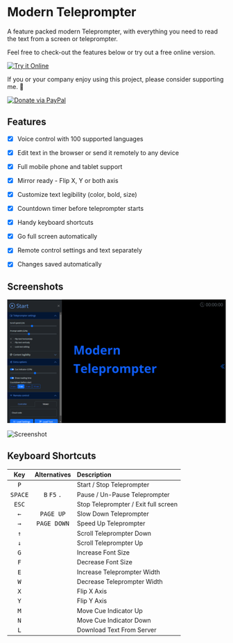 # Modern Teleprompter #

A feature packed modern Teleprompter, with everything you need to read the text from a screen or teleprompter.

Feel free to check-out the features below or try out a free online version.

[![Try it Online](https://img.shields.io/badge/TRY_IT_ONLINE-for_free-green?style=for-the-badge)](http://teleprompter.evolution-team.net/)

If you or your company enjoy using this project, please consider supporting me. 💖

[![Donate via PayPal](https://img.shields.io/badge/Donate-169BD7.svg?logo=paypal&logoColor=white&style=for-the-badge "Donate via PayPal")](https://paypal.me/zigaberce)


## Features ##

- [X] Voice control with 100 supported languages
- [X] Edit text in the browser or send it remotely to any device
- [X] Full mobile phone and tablet support
- [X] Mirror ready - Flip X, Y or both axis
- [X] Customize text legibility (color, bold, size)
- [X] Countdown timer before teleprompter starts
- [X] Handy keyboard shortcuts
- [X] Go full screen automatically
- [X] Remote control settings and text separately
- [X] Changes saved automatically


## Screenshots ##

![Screenshot](img/setup-screen.png "Setup screen")

![Screenshot](https://github.com/user-attachments/assets/fefc4199-5425-4ecb-8b0b-4ab6403c8e62)


## Keyboard Shortcuts ##

Key              | Alternatives                            | Description
:---------------:|:---------------------------------------:|:--------------------------
<kbd>P</kbd>     |                                         | Start / Stop Teleprompter
<kbd>SPACE</kbd> | <kbd>B</kbd> <kbd>F5</kbd> <kbd>.</kbd> | Pause / Un-Pause Teleprompter
<kbd>ESC</kbd>   |                                         | Stop Teleprompter / Exit full screen
<kbd>←</kbd>     | <kbd>PAGE UP</kbd>                      | Slow Down Teleprompter
<kbd>→</kbd>     | <kbd>PAGE DOWN</kbd>                    | Speed Up Teleprompter
<kbd>↑</kbd>     |                                         | Scroll Teleprompter Down
<kbd>↓</kbd>     |                                         | Scroll Teleprompter Up
<kbd>G</kbd>     |                                         | Increase Font Size
<kbd>F</kbd>     |                                         | Decrease Font Size
<kbd>E</kbd>     |                                         | Increase Teleprompter Width
<kbd>W</kbd>     |                                         | Decrease Teleprompter Width
<kbd>X</kbd>     |                                         | Flip X Axis
<kbd>Y</kbd>     |                                         | Flip Y Axis
<kbd>M</kbd>     |                                         | Move Cue Indicator Up
<kbd>N</kbd>     |                                         | Move Cue Indicator Down
<kbd>L</kbd>     |                                         | Download Text From Server



